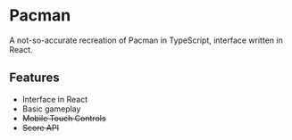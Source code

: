 # Pacman

A not-so-accurate recreation of Pacman in TypeScript, interface written in React.

## Features
- Interface in React
- Basic gameplay
- ~~Mobile Touch Controls~~
- ~~Score API~~
